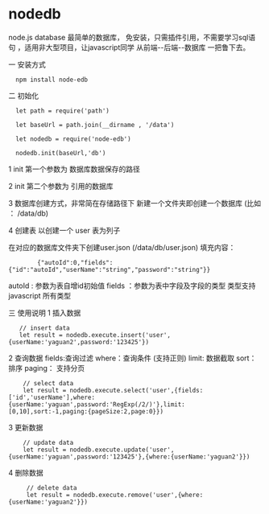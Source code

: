 # nodedb
node.js database    最简单的数据库， 免安装，只需插件引用，不需要学习sql语句 ，适用非大型项目，让javascript同学 从前端--后端--数据库 一把鲁下去。


一 安装方式

      npm install node-edb

二 初始化

      let path = require('path')
   
      let baseUrl = path.join(__dirname , '/data')
      
      let nodedb = require('node-edb')
   
      nodedb.init(baseUrl,'db')  

   
   1  init 第一个参数为 数据库数据保存的路径
   
   2  init 第二个参数为 引用的数据库
   
   3  数据库创建方式，非常简在存储路径下 新建一个文件夹即创建一个数据库 (比如 ：  /data/db)
   
   4  创建表  以创建一个 user 表为列子
   
   在对应的数据库文件夹下创建user.json   (/data/db/user.json)
   填充内容：
      
            {"autoId":0,"fields":{"id":"autoId","userName":"string","password":"string"}}
            
   autoId : 参数为表自增id初始值 
   fields ：参数为表中字段及字段的类型 类型支持 javascript 所有类型

三 使用说明
   1 插入数据 
 
       // insert data
       let result = nodedb.execute.insert('user',{userName:'yaguan2',password:'123425'})
       
   2 查询数据 fields:查询过滤  where：查询条件 (支持正则)  limit: 数据截取 sort：排序 paging： 支持分页
   
        // select data
        let result = nodedb.execute.select('user',{fields:['id','userName'],where:{userName:'yaguan',password:'RegExp(/2/)'},limit:[0,10],sort:-1,paging:{pageSize:2,page:0}})
        
   3 更新数据 
   
        // update data
        let result = nodedb.execute.update('user',{userName:'yaguan',password:'123425'},{where:{userName:'yaguan2'}})
        
   4 删除数据 
         
         // delete data
         let result = nodedb.execute.remove('user',{where:{userName:'yaguan2'}})


